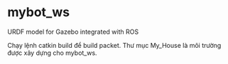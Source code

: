 # mybot_ws
URDF model for Gazebo integrated with ROS

Chạy lệnh catkin build để build packet.
Thư mục My_House là môi trường được xây dựng cho mybot_ws.
